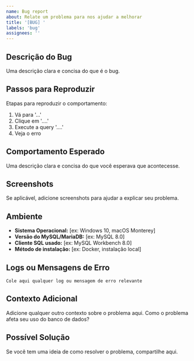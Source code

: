 ```yaml
---
name: Bug report
about: Relate um problema para nos ajudar a melhorar
title: '[BUG] '
labels: 'bug'
assignees: ''
---
```


## Descrição do Bug
Uma descrição clara e concisa do que é o bug.

## Passos para Reproduzir
Etapas para reproduzir o comportamento:
1. Vá para '...'
2. Clique em '....'
3. Execute a query '....'
4. Veja o erro

## Comportamento Esperado
Uma descrição clara e concisa do que você esperava que acontecesse.

## Screenshots
Se aplicável, adicione screenshots para ajudar a explicar seu problema.

## Ambiente
- **Sistema Operacional:** [ex: Windows 10, macOS Monterey]
- **Versão do MySQL/MariaDB:** [ex: MySQL 8.0]
- **Cliente SQL usado:** [ex: MySQL Workbench 8.0]
- **Método de instalação:** [ex: Docker, instalação local]

## Logs ou Mensagens de Erro
```
Cole aqui qualquer log ou mensagem de erro relevante
```

## Contexto Adicional
Adicione qualquer outro contexto sobre o problema aqui. Como o problema afeta seu uso do banco de dados?

## Possível Solução
Se você tem uma ideia de como resolver o problema, compartilhe aqui.
